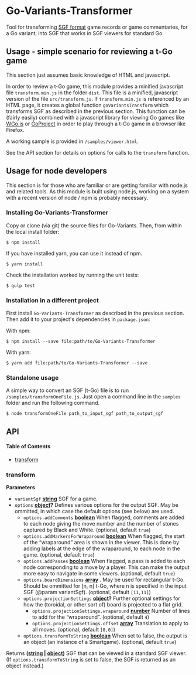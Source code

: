 # Go-Variants-Transformer

Tool for transforming [SGF format](http://www.red-bean.com/sgf/index.html) game records or game commentaries, for a Go variant, into SGF that works in SGF viewers for standard Go.

## Usage - simple scenario for reviewing a t-Go game

This section just assumes basic knowledge of HTML and javascript.

In order to review a t-Go game, this module provides a minified javascript file `transform.min.js` in the folder `dist`. This file is a minified, javascript version of the file `src/transform.js`. If `transform.min.js` is referenced by an HTML page, it creates a global function `goVariantsTransform` which transforms SGF as described in the previous section. This function can be (fairly easily) combined with a javascript library for viewing Go games like [WGo.js](https://github.com/waltheri/wgo.js) or [GoProject](https://github.com/IlyaKirillov/GoProject) in order to play through a t-Go game in a browser like Firefox.

A working sample is provided in `/samples/viewer.html`.

See the API section for details on options for calls to the `transform` function. 

## Usage for node developers

This section is for those who are familiar or are getting familiar with node.js and related tools. As this module is built using node.js, working on a system with a recent version of node / npm is probably necessary.

### Installing Go-Variants-Transformer

Copy or clone (via git) the source files for Go-Variants. 
Then, from within the local install folder:

```shell
$ npm install
```

If you have installed yarn, you can use it instead of npm.

```shell
$ yarn install
```

Check the installation worked by running the unit tests:

```shell
$ gulp test
```
### Installation in a different project

First install `Go-Variants-Transformer` as described in the previous section. Then add it to your project's dependencies in `package.json`:

With npm:
```shell
$ npm install --save file:path/to/Go-Variants-Transformer
```

With yarn:
```shell
$ yarn add file:path/to/Go-Variants-Transformer --save 
```

### Standalone usage
A simple way to convert an SGF (t-Go) file is to run `/samples/transformOneFile.js`. Just open a command line in the `samples` folder and run the following command.

```shell
$ node transformOneFile path_to_input_sgf path_to_output_sgf 
```
 
## API

<!-- Generated by documentation.js. Update this documentation by updating the source code. -->

#### Table of Contents

-   [transform](#transform)

### transform

**Parameters**

-   `variantSgf` **[string](https://developer.mozilla.org/docs/Web/JavaScript/Reference/Global_Objects/String)** SGF for a game.
-   `options` **[object](https://developer.mozilla.org/docs/Web/JavaScript/Reference/Global_Objects/Object)?** Defines various options for the output SGF. May be ommitted, in which case the default options (see below) are used.
    -   `options.addComments` **[boolean](https://developer.mozilla.org/docs/Web/JavaScript/Reference/Global_Objects/Boolean)** When flagged, comments are added to each node giving the move number and the number of stones captured by Black and White. (optional, default `true`)
    -   `options.addMarkersForWraparound` **[boolean](https://developer.mozilla.org/docs/Web/JavaScript/Reference/Global_Objects/Boolean)** When flagged, the start of the “wraparound” area is shown in the viewer. This is done by adding labels at the edge of the wraparound, to each node in the game. (optional, default `true`)
    -   `options.addPasses` **[boolean](https://developer.mozilla.org/docs/Web/JavaScript/Reference/Global_Objects/Boolean)** When flagged, a pass is added to each node corresponding to a move by a player. This can make the output more easy to navigate in some viewers. (optional, default `true`)
    -   `options.boardDimensions` **[array](https://developer.mozilla.org/docs/Web/JavaScript/Reference/Global_Objects/Array)** . May be used for rectangular t-Go. Should be ommitted for [n, n] t-Go, where n is specified in the input SGF (@param variantSgf). (optional, default `[11,11]`)
    -   `options.projectionSettings` **[object](https://developer.mozilla.org/docs/Web/JavaScript/Reference/Global_Objects/Object)?** Further optional settings for how the (toroidal, or other sort of) board is projected to a flat grid.
        -   `options.projectionSettings.wraparound` **[number](https://developer.mozilla.org/docs/Web/JavaScript/Reference/Global_Objects/Number)** Number of lines to add for the “wraparound”. (optional, default `4`)
        -   `options.projectionSettings.offset` **[array](https://developer.mozilla.org/docs/Web/JavaScript/Reference/Global_Objects/Array)** Translation to apply to all moves. (optional, default `[0,0]`)
    -   `options.transformToString` **[boolean](https://developer.mozilla.org/docs/Web/JavaScript/Reference/Global_Objects/Boolean)** When set to false, the output is an object (an instance of a Smartgame). (optional, default `true`)

Returns **([string](https://developer.mozilla.org/docs/Web/JavaScript/Reference/Global_Objects/String) \| [object](https://developer.mozilla.org/docs/Web/JavaScript/Reference/Global_Objects/Object))** SGF that can be viewed in a standard SGF viewer. (If `options.transformToString` is set to false, the SGF is returned as an object instead.)
